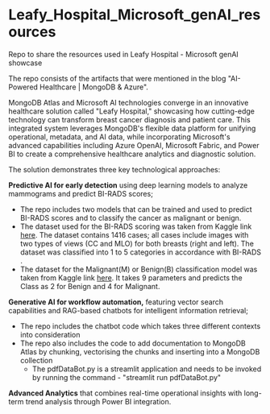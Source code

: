 # Leafy_Hospital_Microsoft_genAI_resources
Repo to share the resources used in Leafy Hospital - Microsoft genAI showcase

The repo consists of the artifacts that were mentioned in the blog "AI-Powered Healthcare | MongoDB & Azure".

MongoDB Atlas and Microsoft AI technologies converge in an innovative healthcare solution called "Leafy Hospital," showcasing how cutting-edge technology can transform breast cancer diagnosis and patient care. This integrated system leverages MongoDB's flexible data platform for unifying operational, metadata, and AI data, while incorporating Microsoft's advanced capabilities including Azure OpenAI, Microsoft Fabric, and Power BI to create a comprehensive healthcare analytics and diagnostic solution.

The solution demonstrates three key technological approaches:

**Predictive AI for early detection** using deep learning models to analyze mammograms and predict BI-RADS scores;
  * The repo includes two models that can be trained and used to predict BI-RADS scores and to classify the cancer as malignant or benign.
  * The dataset used for the BI-RADS scoring was taken from Kaggle link [here](https://www.kaggle.com/datasets/asmaasaad/king-abdulaziz-university-mammogram-dataset). The dataset contains 1416 cases; all cases include images with two types of views (CC and MLO) for both breasts (right and left). The dataset was classified into 1 to 5 categories in accordance with BI-RADS .
  * The dataset for the Malignant(M) or Benign(B) classification model was taken from Kaggle link [here](https://www.kaggle.com/datasets/ninjacoding/breast-cancer-wisconsin-benign-or-malignant). It takes 9 parameters and predicts the Class as 2 for Benign and 4 for Malignant.

**Generative AI for workflow automation,** featuring vector search capabilities and RAG-based chatbots for intelligent information retrieval;
  * The repo includes the chatbot code which takes three different contexts into consideration
  * The repo also includes the code to add documentation to MongoDB Atlas by chunking, vectorising the chunks and inserting into a MongoDB collection
      * The pdfDataBot.py is a streamlit application and needs to be invoked by running the command - "streamlit run pdfDataBot.py"

**Advanced Analytics** that combines real-time operational insights with long-term trend analysis through Power BI integration.




